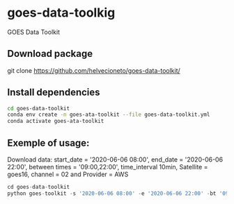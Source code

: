 # goes-data-toolkig
GOES Data Toolkit

## Download package
git clone https://github.com/helvecioneto/goes-data-toolkit/

## Install dependencies
```bash
cd goes-data-toolkit
conda env create -n goes-ata-toolkit --file goes-data-toolkit.yml
conda activate goes-ata-toolkit
```

## Exemple of usage:
Download data: start_date = '2020-06-06 08:00', end_date = '2020-06-06 22:00', between times = '09:00,22:00', time_interval 10min, Satellite = goes16, channel = 02 and Provider =  AWS

```python
cd goes-data-toolkit
python goes-toolkit -s '2020-06-06 08:00' -e '2020-06-06 22:00' -bt '09:00,22:00' -i 10min -sat goes16 -c 02 -p AWS download
```
